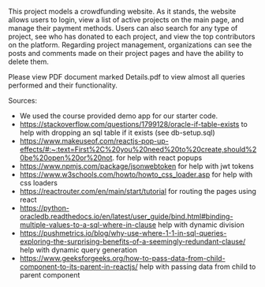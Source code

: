 This project models a crowdfunding website. As it stands, the website allows users to login, view a list of active projects on the main page, and manage their payment methods. Users can also search for any type of project, see who has donated to each project, and view the top contributors on the platform. Regarding project management, organizations can see the posts and comments made on their project pages and have the ability to delete them.


Please view PDF document marked Details.pdf to view almost all queries performed and their functionality.


Sources:

- We used the course provided demo app for our starter code.
- https://stackoverflow.com/questions/1799128/oracle-if-table-exists to help with dropping an sql table if it exists (see db-setup.sql)
- https://www.makeuseof.com/reactjs-pop-up-effects/#:~:text=First%2C%20you%20need%20to%20create,should%20be%20open%20or%20not. for help with react popups
- https://www.npmjs.com/package/jsonwebtoken for help with jwt tokens
- https://www.w3schools.com/howto/howto_css_loader.asp for help with css loaders
- https://reactrouter.com/en/main/start/tutorial for routing the pages using react
- https://python-oracledb.readthedocs.io/en/latest/user_guide/bind.html#binding-multiple-values-to-a-sql-where-in-clause help with dynamic division
- https://pushmetrics.io/blog/why-use-where-1-1-in-sql-queries-exploring-the-surprising-benefits-of-a-seemingly-redundant-clause/ help with dynamic query generation
- https://www.geeksforgeeks.org/how-to-pass-data-from-child-component-to-its-parent-in-reactjs/ help with passing data from child to parent component
